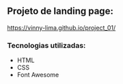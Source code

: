 ## Projeto de landing page:
https://vinny-lima.github.io/project_01/

### Tecnologias utilizadas:

- HTML
- CSS
- Font Awesome
